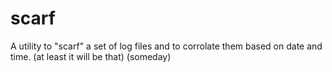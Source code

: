 scarf
=====

A utility to "scarf" a set of log files and to corrolate them based on date and time.  (at least it will be that) (someday)
